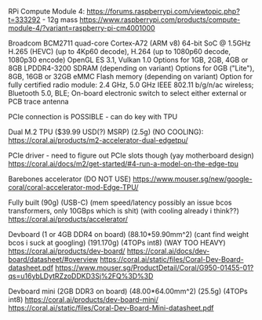 RPi Compute Module 4:
https://forums.raspberrypi.com/viewtopic.php?t=333292 - 12g mass
https://www.raspberrypi.com/products/compute-module-4/?variant=raspberry-pi-cm4001000

Broadcom BCM2711 quad-core Cortex-A72 (ARM v8) 64-bit SoC @ 1.5GHz
H.265 (HEVC) (up to 4Kp60 decode), H.264 (up to 1080p60 decode, 1080p30 encode) 
OpenGL ES 3.1, Vulkan 1.0
Options for 1GB, 2GB, 4GB or 8GB LPDDR4-3200 SDRAM (depending on variant)
Options for 0GB ("Lite"), 8GB, 16GB or 32GB eMMC Flash memory (depending on variant)
Option for fully certified radio module:
2.4 GHz, 5.0 GHz IEEE 802.11 b/g/n/ac wireless;
Bluetooth 5.0, BLE;
On-board electronic switch to select either external or PCB trace antenna

PCIe connection is POSSIBLE - can do key with TPU



Dual M.2 TPU ($39.99 USD(?) MSRP) (2.5g) (NO COOLING):
https://coral.ai/products/m2-accelerator-dual-edgetpu/

PCIe driver - need to figure out PCIe slots though (yay motherboard design)
https://coral.ai/docs/m2/get-started/#4-run-a-model-on-the-edge-tpu

Barebones accelerator (DO NOT USE)
https://www.mouser.sg/new/google-coral/coral-accelerator-mod-Edge-TPU/

Fully built (90g) (USB-C) (mem speed/latency possibly an issue bcos transformers, only 10GBps which is shit) (with cooling already i think??)
https://coral.ai/products/accelerator/

Devboard (1 or 4GB DDR4 on board) (88.10*59.90mm^2) (cant find weight bcos i suck at googling) (191.170g) (4TOPs int8) (WAY TOO HEAVY)
https://coral.ai/products/dev-board/
https://coral.ai/docs/dev-board/datasheet/#overview
https://coral.ai/static/files/Coral-Dev-Board-datasheet.pdf
https://www.mouser.sg/ProductDetail/Coral/G950-01455-01?qs=u16ybLDytRZzoDDKD3Sj%2FQ%3D%3D

Devboard mini (2GB DDR3 on board) (48.00*64.00mm^2) (25.5g) (4TOPs int8)
https://coral.ai/products/dev-board-mini/
https://coral.ai/static/files/Coral-Dev-Board-Mini-datasheet.pdf